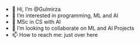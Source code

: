 - 👋 Hi, I’m @Gulmirza
- 👀 I’m interested in programming, ML and AI
- 🌱 MSc in CS with AI
- 💞️ I’m looking to collaborate on ML and AI Projects
- 📫 How to reach me: just over here

<!---
Gulmirza/Gulmirza is a ✨ special ✨ repository because its `README.md` (this file) appears on your GitHub profile.
You can click the Preview link to take a look at your changes.
--->
